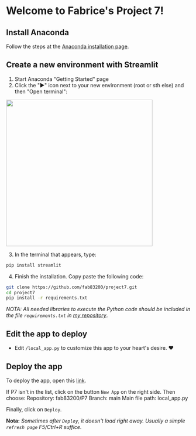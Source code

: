 # Welcome to Fabrice's Project 7!

## Install Anaconda

Follow the steps at the [Anaconda installation page](https://docs.anaconda.com/anaconda/install/windows/).

## Create a new environment with Streamlit

1. Start Anaconda "Getting Started" page
2. Click the "▶" icon next to your new environment (root or sth else) and then "Open terminal":

<img src="https://camo.githubusercontent.com/2e4ec1070ef05f008db123248dc0ac9d510f2c43c0a4ab06db147e056f1cb00d/68747470733a2f2f692e737461636b2e696d6775722e636f6d2f45696946632e706e67" width="400"/>

3. In the terminal that appears, type:
```bash
pip install streamlit
```

4. Finish the installation. Copy paste the following code:
```bash
git clone https://github.com/fab83200/project7.git
cd project7
pip install -r requirements.txt
```
_NOTA: All needed libraries to execute the Python code should be included in the file `requirements.txt` in [my repository](https://github.com/fab83200/project7)_.

## Edit the app to deploy

* Edit `/local_app.py` to customize this app to your heart's desire. :heart:

## Deploy the app

To deploy the app, open this [link](https://share.streamlit.io).

If P7 isn't in the list, click on the button `New App` on the right side. Then choose:
Repository:
    fab83200/P7
Branch:
    main
Main file path:
    local_app.py

Finally, click on `Deploy`.

**Nota:** _Sometimes after `Deploy`, it doesn't load right away. Usually a simple `refresh page` F5/Ctrl+R suffice._

